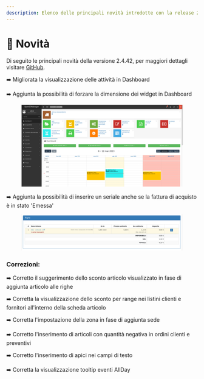 ```yaml
---
description: Elenco delle principali novità introdotte con la release 2.4.42.
---
```


# 📣 Novità

Di seguito le principali novità della versione 2.4.42, per maggiori dettagli visitare [GitHub](https://github.com/devcode-it/openstamanager).

➡️ Migliorata la visualizzazione delle attività in Dashboard

➡️ Aggiunta la possibilità di forzare la dimensione dei widget in Dashboard

<figure><img src=".gitbook/assets/immagine (35).png" alt=""><figcaption></figcaption></figure>

➡️ Aggiunta la possibilità di inserire un seriale anche se la fattura di acquisto è in stato 'Emessa'

<figure><img src=".gitbook/assets/immagine (34).png" alt=""><figcaption></figcaption></figure>

### Correzioni:

➡️ Corretto il suggerimento dello sconto articolo visualizzato in fase di aggiunta articolo alle righe

➡️ Corretta la visualizzazione dello sconto per range nei listini clienti e fornitori all'interno della scheda articolo

➡️ Corretta l'impostazione della zona in fase di aggiunta sede

➡️ Corretto l'inserimento di articoli con quantità negativa in ordini clienti e preventivi

➡️ Corretto l'inserimento di apici nei campi di testo

➡️ Corretta la visualizzazione tooltip eventi AllDay
